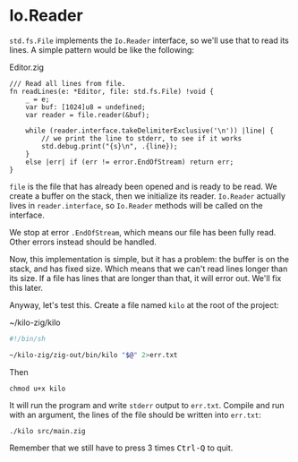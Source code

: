 # Io.Reader

`std.fs.File` implements the `Io.Reader` interface, so we'll use that to read
its lines. A simple pattern would be like the following:

<div class="code-title">Editor.zig</div>

```zig
/// Read all lines from file.
fn readLines(e: *Editor, file: std.fs.File) !void {
    _ = e;
    var buf: [1024]u8 = undefined;
    var reader = file.reader(&buf);

    while (reader.interface.takeDelimiterExclusive('\n')) |line| {
        // we print the line to stderr, to see if it works
        std.debug.print("{s}\n", .{line});
    }
    else |err| if (err != error.EndOfStream) return err;
}
```

`file` is the file that has already been opened and is ready to be read.
We create a buffer on the stack, then we initialize its reader. `Io.Reader`
actually lives in `reader.interface`, so `Io.Reader` methods will be called on
the interface.

We stop at error `.EndOfStream`, which means our file has been fully read.
Other errors instead should be handled.

Now, this implementation is simple, but it has a problem: the buffer is on the
stack, and has fixed size. Which means that we can't read lines longer than its
size. If a file has lines that are longer than that, it will error out. We'll
fix this later.

Anyway, let's test this. Create a file named `kilo` at the root of the project:

<div class="code-title">~/kilo-zig/kilo</div>

```sh
#!/bin/sh

~/kilo-zig/zig-out/bin/kilo "$@" 2>err.txt
```

Then

    chmod u+x kilo

It will run the program and write `stderr` output to `err.txt`. Compile and run
with an argument, the lines of the file should be written into `err.txt`:

    ./kilo src/main.zig

Remember that we still have to press 3 times <kbd>Ctrl-Q</kbd> to quit.

